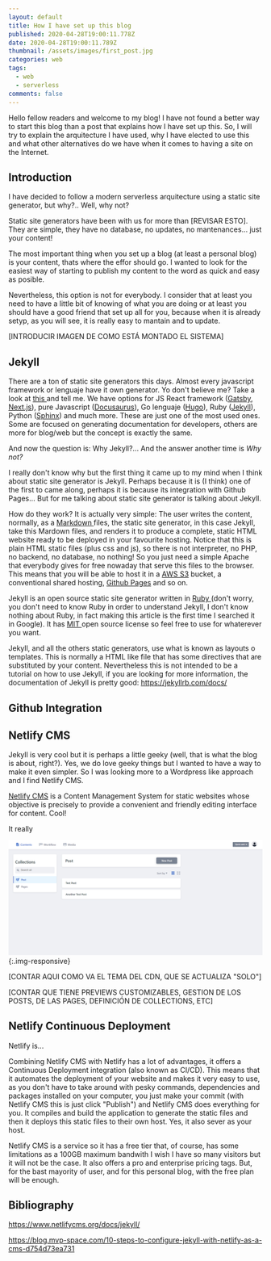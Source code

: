```yaml
---
layout: default
title: How I have set up this blog
published: 2020-04-28T19:00:11.778Z
date: 2020-04-28T19:00:11.789Z
thumbnail: /assets/images/first_post.jpg
categories: web
tags:
  - web
  - serverless
comments: false
---
```

Hello fellow readers and welcome to my blog! I have not found a better way to start this blog  than a post that explains how I have set up this. So, I will try to explain the arquitecture I have used, why I have elected to use this and what other alternatives do we have when it comes to having a site on the Internet.

<!--more-->

## Introduction

I have decided to follow a modern serverless arquitecture using a static site generator, but why?.. Well, why not?

Static site generators have been with us for more than \[REVISAR ESTO]. They are simple, they have no database, no updates, no mantenances... just your content!

The most important thing when you set up a blog (at least a personal blog) is your content, thats where the effor should go. I wanted to look for the easiest way of starting to publish my content to the word as quick and easy as posible. 

Nevertheless, this option is not for everybody. I consider that at least you need to have a little bit of knowing of what you are doing or at least you should have a good friend that set up all for you, because when it is already setyp, as you will see, it is really easy to mantain and to update.

\[INTRODUCIR IMAGEN DE COMO ESTÁ MONTADO EL SISTEMA]

## Jekyll

There are a ton of static site generators this days. Almost every javascript framework or lenguaje have it own generator. Yo don't believe me? Take a look at [this ](https://www.staticgen.com/)and tell me. We have options for JS React framework ([Gatsby](https://www.gatsbyjs.org/), [Next.js](https://nextjs.org/)), pure Javascript ([Docusaurus](https://docusaurus.io/)), Go lenguaje ([Hugo](https://gohugo.io/)), Ruby ([Jekyll](https://jekyllrb.com/)), Python ([Sphinx](https://www.sphinx-doc.org/en/master/)) and much more. These are just one of the most used ones. Some are focused on generating documentation for developers, others are more for blog/web but the concept is exactly the same.

And now the question is: Why Jekyll?... And the answer another time is *Why not?*

I really don't know why but the first thing it came up to my mind when I think about static site generator is Jekyll. Perhaps because it is (I think) one of the first to came along, perhaps it is because its integration with Github Pages... But for me talking about static site generator is talking about Jekyll. 

How do they work? It is actually very simple: The user writes the content, normally, as a [Markdown ](https://en.wikipedia.org/wiki/Markdown)files, the static site generator, in this case Jekyll, take this Mardown files, and renders it to produce a complete, static HTML website ready to be deployed in your favourite hosting. Notice that this is plain HTML static files (plus css and js), so there is not interpreter, no PHP, no backend, no database, no nothing! So you just need a simple Apache that everybody gives for free nowaday that serve this files to the browser. This means that you will be able to host it in a [AWS S3](https://aws.amazon.com/s3/) bucket, a conventional shared hosting, [Github Pages](https://pages.github.com/) and so on.

Jekyll is an open source static site generator written in [Ruby ](https://www.ruby-lang.org/en/)(don't worry, you don't need to know Ruby in order to understand Jekyll, I don't know nothing about Ruby, in fact making this article is the first time I searched it in Google). It has [MIT ](https://opensource.org/licenses/MIT)open source license so feel free to use for whaterever you want.

Jekyll, and all the others static generators, use what is known as layouts o templates. This is normally a HTML like file that has some directives that are substituted by your content. Nevertheless this is not intended to be a tutorial on how to use Jekyll, if you are looking for more information, the documentation of Jekyll is pretty good: <https://jekyllrb.com/docs/>

## Github Integration

## Netlify CMS

Jekyll is very cool but it is perhaps a little geeky (well, that is what the blog is about, right?). Yes, we do love geeky things but I wanted to have a way to make it even simpler. So I was looking more to a Wordpress like approach and I find Netlify CMS. 

[Netlify CMS](https://www.netlifycms.org/) is a Content Management System for static websites whose objective is precisely to provide a convenient and friendly editing interface for content. Cool!

It really 



![](/assets/images/netlify_cms.png){:.img-responsive}

\[CONTAR AQUI COMO VA EL TEMA DEL CDN, QUE SE ACTUALIZA "SOLO"]

\[CONTAR QUE TIENE PREVIEWS CUSTOMIZABLES, GESTION DE LOS POSTS, DE LAS PAGES, DEFINICIÓN DE COLLECTIONS, ETC]

## Netlify Continuous Deployment

Netlify is...

Combining Netlify CMS with Netlify has a lot of advantages, it offers a Continuous Deployment integration (also known as CI/CD). This means that it automates the deployment of your website and makes it very easy to use, as you don't have to take around with pesky commands, dependencies and packages installed on your computer, you just make your commit (with Netlify CMS this is just click "Publish") and Netlify CMS does everything for you. It compiles and build the application to generate the static files and then it deploys this static files to their own host. Yes, it also sever as your host. 

Netlify CMS is a service so it has a free tier that, of course, has some limitations as a 100GB maximum bandwith I wish I have so many visitors but it will not be the case. It also offers a pro and enterprise pricing tags. But, for the bast mayority of user, and for this personal blog, with the free plan will be enough.







## Bibliography

<!--StartFragment-->

<https://www.netlifycms.org/docs/jekyll/>

<!--EndFragment-->

<!--StartFragment-->

<https://blog.mvp-space.com/10-steps-to-configure-jekyll-with-netlify-as-a-cms-d754d73ea731>

<!--EndFragment-->